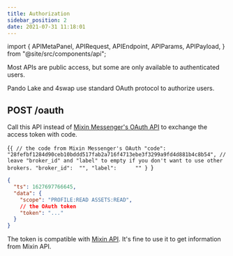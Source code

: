```yaml
---
title: Authorization
sidebar_position: 2
date: 2021-07-31 11:18:01
---
```


import {
  APIMetaPanel,
  APIRequest,
  APIEndpoint,
  APIParams,
  APIPayload,
} from "@site/src/components/api";

Most APIs are public access, but some are only available to authenticated users.

Pando Lake and 4swap use standard OAuth protocol to authorize users.

## POST /oauth

Call this API instead of [Mixin Messenger's OAuth API](https://developers.mixin.one/docs/api/oauth/oauth#get-access-token) to exchange the access token with code.

<APIEndpoint base="https://api.4swap.org/api" url="/oauth" />

<APIMetaPanel />

<APIPayload>{`{
  // the code from Mixin Messenger's OAuth
  "code":       "28fefbf1284d90ceb10bddd517fab2a716f4713ebe3f3299a9fd4d881b4c8b54",
  // leave "broker_id" and "label" to empty if you don't want to use other brokers.
  "broker_id":  "",
  "label":      ""
}
`}</APIPayload>

<APIRequest
  title="Exchange an access token"
  method="POST"
  isPublic
  base="https://api.4swap.org/api"
  url='/oauth --data PAYLOAD'
/>

```json title="Response"
{
  "ts": 1627697766645,
  "data": {
    "scope": "PROFILE:READ ASSETS:READ",
    // the OAuth token
    "token": "..."
  }
}
```

The token is compatible with [Mixin API](https://developers.mixin.one/docs/api/guide). It's fine to use it to get information from Mixin API.

